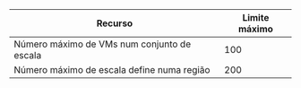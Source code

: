 Recurso|Limite máximo
---|---
Número máximo de VMs num conjunto de escala|100
Número máximo de escala define numa região|200
